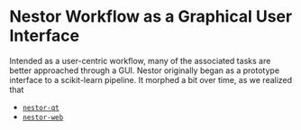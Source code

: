 # Nestor Workflow as a Graphical User Interface

Intended as a user-centric workflow, many of the associated tasks are better approached through a GUI. 
Nestor originally began as a prototype interface to a scikit-learn pipeline. 
It morphed a bit over time, as we realized that 

- [`nestor-qt`](https://github.com/usnistgov/nestor-qt)
- [`nestor-web`](https://github.com/usnistgov/nestor-web)




